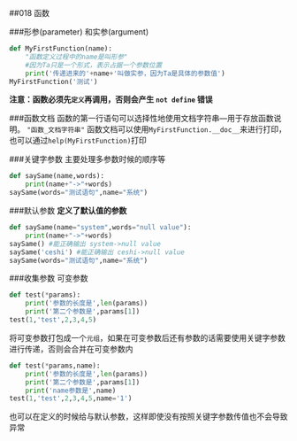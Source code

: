 ##018 函数

###形参(parameter) 和实参(argument)

```python
def MyFirstFunction(name):
    "函数定义过程中的name是叫形参"
    #因为Ta只是一个形式，表示占据一个参数位置
    print('传递进来的'+name+'叫做实参，因为Ta是具体的参数值')
MyFirstFunction('测试')
```
**注意：函数必须先`定义`再调用，否则会产生 `not define` 错误**

###函数文档
函数的第一行语句可以选择性地使用文档字符串—用于存放函数说明。
`"函数_文档字符串"`
函数文档可以使用`MyFirstFunction.__doc__`来进行打印，也可以通过`help(MyFirstFunction)`打印

###关键字参数
主要处理多参数时候的顺序等
```python
def saySame(name,words):
    print(name+"->"+words)
saySame(words="测试语句",name="系统")
```

###默认参数
**定义了默认值的参数**
```python
def saySame(name="system",words="null value"):
    print(name+"->"+words)
saySame() #能正确输出 system->null value
saySame('ceshi') #能正确输出 ceshi->null value
saySame(words="测试语句",name="系统")
```

###收集参数 可变参数
```python
def test(*params):
    print('参数的长度是',len(params))
    print('第二个参数是',params[1])
test(1,'test',2,3,4,5)
```
将可变参数打包成一个`元组`，如果在可变参数后还有参数的话需要使用关键字参数进行传递，否则会合并在可变参数内
```python
def test(*params,name):
    print('参数的长度是',len(params))
    print('第二个参数是',params[1])
    print('name参数是',name)
test(1,'test',2,3,4,5,name='1')
```
也可以在定义的时候给与默认参数，这样即使没有按照关键字参数传值也不会导致异常
